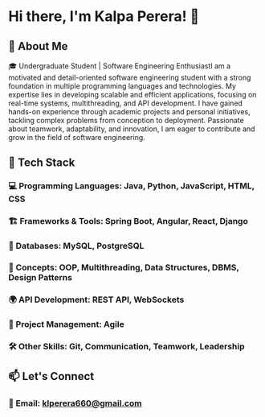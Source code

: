 # Hi there, I'm Kalpa Perera! 👋

## 🚀 About Me

🎓 Undergraduate Student | Software Engineering EnthusiastI am a motivated and detail-oriented software engineering student with a strong foundation in multiple programming languages and technologies. My expertise lies in developing scalable and efficient applications, focusing on real-time systems, multithreading, and API development. I have gained hands-on experience through academic projects and personal initiatives, tackling complex problems from conception to deployment. Passionate about teamwork, adaptability, and innovation, I am eager to contribute and grow in the field of software engineering.

## 🌟 Tech Stack

### 💻 Programming Languages: Java, Python, JavaScript, HTML, CSS

### 🏗 Frameworks & Tools: Spring Boot, Angular, React, Django

### 📡 Databases: MySQL, PostgreSQL

### 🔄 Concepts: OOP, Multithreading, Data Structures, DBMS, Design Patterns

### 🌍 API Development: REST API, WebSockets

### 🏢 Project Management: Agile

### 🛠 Other Skills: Git, Communication, Teamwork, Leadership



## 📫 Let's Connect

### 📧 Email: klperera660@gmail.com
